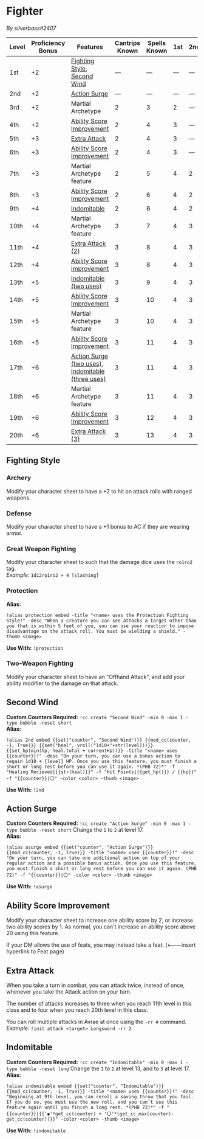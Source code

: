 # Fighter
*By silverbass#2407*

| Level | Proficiency Bonus | Features                    | Cantrips Known | Spells Known | 1st | 2nd | 3rd | 4th |
|-------|-------------------|-----------------------------|----------------|--------------|-----|-----|-----|-----|
| 1st   | +2                | [Fighting Style](#fighting-style), [Second Wind](#second-wind) | —              | —            | —   | —   | —   | —   |
| 2nd   | +2                | [Action Surge](#action-surge) | —              | —            | —   | —   | —   | —   |
| 3rd   | +2                | Martial Archetype           | 2              | 3            | 2   | —   | —   | —   |
| 4th   | +2                | [Ability Score Improvement](#ability-score-improvement) | 2              | 4            | 3   | —   | —   | —   |
| 5th   | +3                | [Extra Attack](#extra-attack)              | 2              | 4            | 3   | —   | —   | —   |
| 6th   | +3                | [Ability Score Improvement](#ability-score-improvement) | 2              | 4            | 3   | —   | —   | —   |
| 7th   | +3                | Martial Archetype feature   | 2              | 5            | 4   | 2   | —   | —   |
| 8th   | +3                | [Ability Score Improvement](#ability-score-improvement) | 2              | 6            | 4   | 2   | —   | —   |
| 9th   | +4                | [Indomitable](#indomitable)                 | 2              | 6            | 4   | 2   | —   | —   |
| 10th  | +4                | Martial Archetype feature   | 3              | 7            | 4   | 3   | —   | —   |
| 11th  | +4                | [Extra Attack (2)](#extra-attack)            | 3              | 8            | 4   | 3   | —   | —   |
| 12th  | +4                | [Ability Score Improvement](#ability-score-improvement) | 3              | 8            | 4   | 3   | —   | —   |
| 13th  | +5                | [Indomitable (two uses)](#indomitable)      | 3              | 9            | 4   | 3   | 2   | —   |
| 14th  | +5                | [Ability Score Improvement](#ability-score-improvement) | 3              | 10           | 4   | 3   | 2   | —   |
| 15th  | +5                | Martial Archetype feature   | 3              | 10           | 4   | 3   | 2   | —   |
| 16th  | +5                | [Ability Score Improvement](#ability-score-improvement) | 3              | 11           | 4   | 3   | 3   | —   |
| 17th  | +6                | [Action Surge (two uses)](#action-surge), [Indomitable (three uses)](#indomitable)   | 3              | 11           | 4   | 3   | 3   | —   |
| 18th  | +6                | Martial Archetype feature   | 3              | 11           | 4   | 3   | 3   | —   |
| 19th  | +6                | [Ability Score Improvement](#ability-score-improvement) | 3              | 12           | 4   | 3   | 3   | 1   |
| 20th  | +6                | [Extra Attack (3)](#extra-attack)             | 3              | 13           | 4   | 3   | 3   | 1   |

## Fighting Style
### Archery
Modify your character sheet to have a +2 to hit on attack rolls with ranged weapons.

### Defense
Modify your character sheet to have a +1 bonus to AC if they are wearing armor.

### Great Weapon Fighting
Modify your character sheet to such that the damage dice uses the ``ro1ro2`` tag.  
*Example:* ``1d12ro1ro2 + 4 [slashing]``

### Protection
**Alias:**  
```
!alias protection embed -title "<name> uses the Protection Fighting Style!" -desc "When a creature you can see attacks a target other than you that is within 5 feet of you, you can use your reaction to impose disadvantage on the attack roll. You must be wielding a shield." -thumb <image>
```
**Use With:** ``!protection``

### Two-Weapon Fighting
Modify your character sheet to have an "Offhand Attack", and add your ability modifier to the damage on that attack.

## Second Wind

**Custom Counters Required:** ``!cc create "Second Wind" -min 0 -max 1 -type bubble -reset short``  
**Alias:**
```
!alias 2nd embed {{set("counter", "Second Wind")}} {{mod_cc(counter, -1, True)}} {{set("heal", vroll("1d10+"+str(level)))}} {{set_hp(min(hp, heal.total + currentHp))}} -title "<name> uses {{counter}}!" -desc "On your turn, you can use a bonus action to regain 1d10 + {level} HP. Once you use this feature, you must finish a short or long rest before you can use it again. *(PHB 72)*" -f "Healing Recieved|{{str(heal)}}" -f "Hit Points|{{get_hp()}} / {{hp}}" -f "{{counter}}|〇" -color <color> -thumb <image>
```
**Use With:** ``!2nd``

## Action Surge

**Custom Counters Required:** ``!cc create "Action Surge" -min 0 -max 1 -type bubble -reset short`` Change the ``1`` to ``2`` at level 17.  
**Alias:**
```
!alias asurge embed {{set("counter", "Action Surge")}} {{mod_cc(counter, -1, True)}} -title "<name> uses {{counter}}!" -desc "On your turn, you can take one additional action on top of your regular action and a possible bonus action. Once you use this feature, you must finish a short or long rest before you can use it again. (PHB 72)" -f "{{counter}}|〇" -color <color> -thumb <image>
```
**Use With:** ``!asurge``


## Ability Score Improvement
Modify your character sheet to increase one ability score by 2, or increase two ability scores by 1. As normal, you can't increase an ability score above 20 using this feature.

If your DM allows the use of feats, you may instead take a feat. (<---insert hyperlink to Feat page)  

## Extra Attack
When you take a turn in combat, you can attack twice, instead of once, whenever you take the Attack action on your turn.

The number of attacks increases to three when you reach 11th level in this class and to four when you reach 20th level in this class.

You can roll multiple attacks in Avrae at once using the ``-rr #`` command.  
*Example:* ``!init attack <target> Longsword -rr 2``

## Indomitable
**Custom Counters Required:** ``!cc create "Indomitable" -min 0 -max 1 -type bubble -reset long``  Change the ``1`` to ``2`` at level 13, and to ``3`` at level 17.  
**Alias:**
```
!alias indomitable embed {{set("counter", "Indomitable")}} {{mod_cc(counter, -1, True)}} -title "<name> uses {{counter}}!" -desc "Beginning at 9th level, you can reroll a saving throw that you fail. If you do so, you must use the new roll, and you can’t use this feature again until you finish a long rest. *(PHB 72)*" -f "{{counter}}|{{'◉'*get_cc(counter) + '〇'*(get_cc_max(counter)-get_cc(counter))}}" -color <color> -thumb <image>
```
**Use With:** ``!indomitable``
